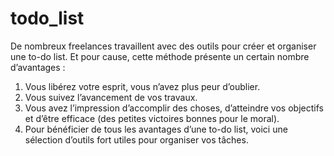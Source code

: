 # todo_list  
De nombreux freelances travaillent avec des outils pour créer et organiser une to-do list. Et pour cause, cette méthode   présente un certain nombre d’avantages :  
  1. Vous libérez votre esprit, vous n’avez plus peur d’oublier.  
  2. Vous suivez l’avancement de vos travaux.  
  3. Vous avez l’impression d’accomplir des choses, d’atteindre vos objectifs et d’être efficace (des petites victoires bonnes pour le moral).  
  4. Pour bénéficier de tous les avantages d’une to-do list, voici une sélection d’outils fort utiles pour organiser vos tâches.
